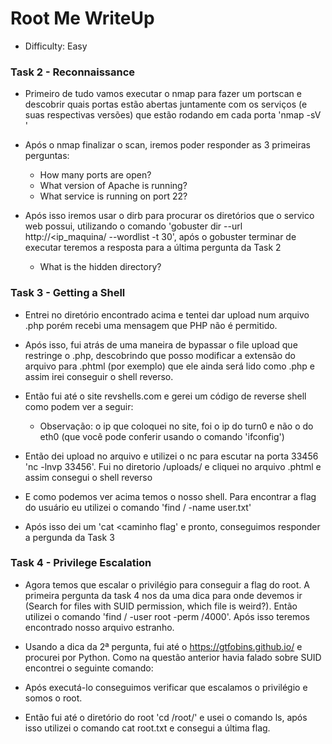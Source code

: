 # Root Me WriteUp
 - Difficulty: Easy

### Task 2 - Reconnaissance
- Primeiro de tudo vamos executar o nmap para fazer um portscan e descobrir quais portas estão abertas juntamente com os serviços (e suas respectivas versões) que estão rodando em cada porta 'nmap -sV <ip maquina>' 
- Após o nmap finalizar o scan, iremos poder responder as 3 primeiras perguntas: 
  - How many ports are open?
  - What version of Apache is running?
  - What service is running on port 22?

- Após isso iremos usar o dirb para procurar os diretórios que o servico web possui, utilizando o comando 'gobuster dir --url http://<ip_maquina/ --wordlist <path to wordlist> -t 30', após o gobuster terminar de executar teremos a resposta para a última pergunta da Task 2
  - What is the hidden directory?

### Task 3 - Getting a Shell
- Entrei no diretório encontrado acima e tentei dar upload num arquivo .php porém recebi uma mensagem que PHP não é permitido. 
- Após isso, fui atrás de uma maneira de bypassar o file upload que restringe o .php, descobrindo que posso modificar a extensão do arquivo para .phtml (por exemplo) que ele ainda será lido como .php e assim irei conseguir o shell reverso. 
- Então fui até o site revshells.com e gerei um código de reverse shell como podem ver a seguir:

  - Observação: o ip que coloquei no site, foi o ip do turn0 e não o do eth0 (que você pode conferir usando o comando 'ifconfig')
- Então dei upload no arquivo e utilizei o nc para escutar na porta 33456 'nc -lnvp 33456'. Fui no diretorio <ip maquina>/uploads/ e cliquei no arquivo .phtml e assim consegui o shell reverso 


- E como podemos ver acima temos o nosso shell. Para encontrar a flag do usuário eu utilizei o comando 'find / -name user.txt'

- Após isso dei um 'cat <caminho flag' e pronto, conseguimos responder a pergunda da Task 3

### Task 4 - Privilege Escalation

- Agora temos que escalar o privilégio para conseguir a flag do root. A primeira pergunta da task 4 nos da uma dica para onde devemos ir (Search for files with SUID permission, which file is weird?). Então utilizei o comando 'find / -user root -perm /4000'. Após isso teremos encontrado nosso arquivo estranho. 

- Usando a dica da 2ª pergunta, fui até o https://gtfobins.github.io/ e procurei por Python. Como na questão anterior havia falado sobre SUID encontrei o seguinte comando: 


- Após executá-lo conseguimos verificar que escalamos o privilégio e somos o root. 
- Então fui até o diretório do root 'cd /root/' e usei o comando ls, após isso utilizei o comando cat root.txt e consegui a última flag. 
